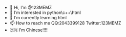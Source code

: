 - 👋 Hi, I’m @123MEMZ
- 👀 I’m interested in python\c++\html
- 🌱 I’m currently learning html
- 📫 How to reach me QQ:2043399128 Twitter:123MEMZ
- 🇨🇳 I'm Chinese!!!!

<!---
123MEMZ/123MEMZ is a ✨ special ✨ repository because its `README.md` (this file) appears on your GitHub profile.
You can click the Preview link to take a look at your changes.
--->
